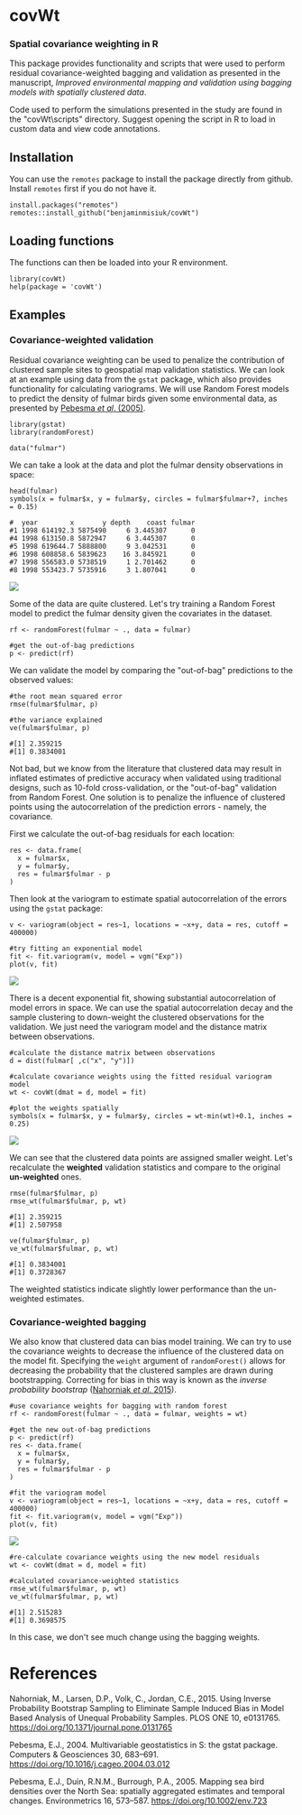 # covWt
### Spatial covariance weighting in R

This package provides functionality and scripts that were used to perform residual covariance-weighted bagging and validation as presented in the manuscript, *Improved environmental mapping and validation using bagging models with spatially clustered data*. 

Code used to perform the simulations presented in the study are found in the "covWt\scripts" directory. Suggest opening the script in R to load in custom data and view code annotations.

## Installation
You can use the `remotes` package to install the package directly from github. Install `remotes` first if you do not have it. 

```
install.packages("remotes")
remotes::install_github("benjaminmisiuk/covWt")
```

## Loading functions
The functions can then be loaded into your R environment.

```
library(covWt)
help(package = 'covWt')
```

## Examples
### Covariance-weighted validation
Residual covariance weighting can be used to penalize the contribution of clustered sample sites to geospatial map validation statistics. We can look at an example using data from the `gstat` package, which also provides functionality for calculating variograms. We will use Random Forest models to predict the density of fulmar birds given some environmental data, as presented by [Pebesma _et al_. (2005)](https://doi.org/10.1002/env.723).
```
library(gstat)
library(randomForest)

data("fulmar")
```
We can take a look at the data and plot the fulmar density observations in space:
```
head(fulmar)
symbols(x = fulmar$x, y = fulmar$y, circles = fulmar$fulmar+7, inches = 0.15)
```
```
#  year        x       y depth    coast fulmar
#1 1998 614192.3 5875490     6 3.445307      0
#4 1998 613150.8 5872947     6 3.445307      0
#5 1998 619644.7 5888800     9 3.042531      0
#6 1998 608858.6 5839623    16 3.845921      0
#7 1998 556583.0 5738519     1 2.701462      0
#8 1998 553423.7 5735916     3 1.807041      0
```
![](images/obs.png)

Some of the data are quite clustered. Let's try training a Random Forest model to predict the fulmar density given the covariates in the dataset.
```
rf <- randomForest(fulmar ~ ., data = fulmar)

#get the out-of-bag predictions
p <- predict(rf)
```
We can validate the model by comparing the "out-of-bag" predictions to the observed values:
```
#the root mean squared error
rmse(fulmar$fulmar, p)

#the variance explained
ve(fulmar$fulmar, p)
```
```
#[1] 2.359215
#[1] 0.3834001
```
Not bad, but we know from the literature that clustered data may result in inflated estimates of predictive accuracy when validated using traditional designs, such as 10-fold cross-validation, or the "out-of-bag" validation from Random Forest. One solution is to penalize the influence of clustered points using the autocorrelation of the prediction errors - namely, the covariance.

First we calculate the out-of-bag residuals for each location:
```
res <- data.frame(
  x = fulmar$x,
  y = fulmar$y,
  res = fulmar$fulmar - p
)
```
Then look at the variogram to estimate spatial autocorrelation of the errors using the `gstat` package:
```
v <- variogram(object = res~1, locations = ~x+y, data = res, cutoff = 400000)

#try fitting an exponential model
fit <- fit.variogram(v, model = vgm("Exp"))
plot(v, fit)
```
![](images/res_exp.png)

There is a decent exponential fit, showing substantial autocorrelation of model errors in space. We can use the spatial autocorrelation decay and the sample clustering to down-weight the clustered observations for the validation. We just need the variogram model and the distance matrix between observations.
```
#calculate the distance matrix between observations
d = dist(fulmar[ ,c("x", "y")])

#calculate covariance weights using the fitted residual variogram model
wt <- covWt(dmat = d, model = fit)

#plot the weights spatially
symbols(x = fulmar$x, y = fulmar$y, circles = wt-min(wt)+0.1, inches = 0.25)
```
![](images/res_wt.png)

We can see that the clustered data points are assigned smaller weight. Let's recalculate the **weighted** validation statistics and compare to the original **un-weighted** ones.
```
rmse(fulmar$fulmar, p)
rmse_wt(fulmar$fulmar, p, wt)
```
```
#[1] 2.359215
#[1] 2.507958
```
```
ve(fulmar$fulmar, p)
ve_wt(fulmar$fulmar, p, wt)
```
```
#[1] 0.3834001
#[1] 0.3728367
```
The weighted statistics indicate slightly lower performance than the un-weighted estimates.

### Covariance-weighted bagging
We also know that clustered data can bias model training. We can try to use the covariance weights to decrease the influence of the clustered data on the model fit. Specifying the `weight` argument of `randomForest()` allows for decreasing the probability that the clustered samples are drawn during bootstrapping. Correcting for bias in this way is known as the _inverse probability bootstrap_ ([Nahorniak _et al_. 2015](https://journals.plos.org/plosone/article?id=10.1371/journal.pone.0131765)).
```
#use covariance weights for bagging with random forest
rf <- randomForest(fulmar ~ ., data = fulmar, weights = wt)

#get the new out-of-bag predictions
p <- predict(rf)
res <- data.frame(
  x = fulmar$x,
  y = fulmar$y,
  res = fulmar$fulmar - p
)

#fit the variogram model
v <- variogram(object = res~1, locations = ~x+y, data = res, cutoff = 400000)
fit <- fit.variogram(v, model = vgm("Exp"))
plot(v, fit)
```
![](images/res_exp2.png)

```
#re-calculate covariance weights using the new model residuals
wt <- covWt(dmat = d, model = fit)

#calculated covariance-weighted statistics
rmse_wt(fulmar$fulmar, p, wt)
ve_wt(fulmar$fulmar, p, wt)
```
```
#[1] 2.515283
#[1] 0.3698575
```
In this case, we don't see much change using the bagging weights.

# References
Nahorniak, M., Larsen, D.P., Volk, C., Jordan, C.E., 2015. Using Inverse Probability Bootstrap Sampling to Eliminate Sample Induced Bias in Model Based Analysis of Unequal Probability Samples. PLOS ONE 10, e0131765. https://doi.org/10.1371/journal.pone.0131765

Pebesma, E.J., 2004. Multivariable geostatistics in S: the gstat package. Computers & Geosciences 30, 683–691. https://doi.org/10.1016/j.cageo.2004.03.012

Pebesma, E.J., Duin, R.N.M., Burrough, P.A., 2005. Mapping sea bird densities over the North Sea: spatially aggregated estimates and temporal changes. Environmetrics 16, 573–587. https://doi.org/10.1002/env.723
